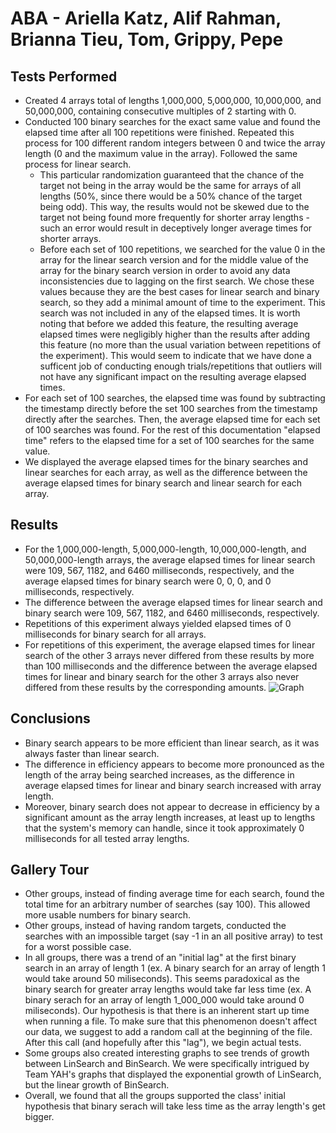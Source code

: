 # ABA - Ariella Katz, Alif Rahman, Brianna Tieu, Tom, Grippy, Pepe
## Tests Performed
* Created 4 arrays total of lengths 1,000,000, 5,000,000, 10,000,000, and 50,000,000, containing consecutive multiples of 2 starting with 0.
* Conducted 100 binary searches for the exact same value and found the elapsed time after all 100 repetitions were finished. Repeated this process for 100 different random integers between 0 and twice the array length (0 and the maximum value in the array). Followed the same process for linear search. 
  * This particular randomization guaranteed that the chance of the target not being in the array would be the same for arrays of all lengths  (50%, since there would be a 50% chance of the target being odd). This way, the results would not be skewed due to the target not being found more frequently for shorter array lengths - such an error would result in deceptively longer average times for shorter arrays.
  * Before each set of 100 repetitions, we searched for the value 0 in the array for the linear search version and for the middle value of the array for the binary search version in order to avoid any data inconsistencies due to lagging on the first search. We chose these values because they are the best cases for linear search and binary search, so they add a minimal amount of time to the experiment. This search was not included in any of the elapsed times. It is worth noting that before we added this feature, the resulting average elapsed times were negligibly higher than the results after adding this feature (no more than the usual variation between repetitions of the experiment). This would seem to indicate that we have done a sufficent job of conducting enough trials/repetitions that outliers will not have any significant impact on the resulting average elapsed times. 
* For each set of 100 searches, the elapsed time was found by subtracting the timestamp directly before the set 100 searches from the timestamp directly after the searches. Then, the average elapsed time for each set of 100 searches was found. For the rest of this documentation "elapsed time" refers to the elapsed time for a set of 100 searches for the same value.
* We displayed the average elapsed times for the binary searches and linear searches for each array, as well as the difference between the average elapsed times for binary search and linear search for each array. 

## Results
* For the 1,000,000-length, 5,000,000-length, 10,000,000-length, and 50,000,000-length arrays, the average elapsed times for linear search were 109, 567, 1182, and 6460 milliseconds, respectively, and the average elapsed times for binary search were 0, 0, 0, and 0 milliseconds, respectively.
* The difference between the average elapsed times for linear search and binary search were 109, 567, 1182, and 6460 milliseconds, respectively.
* Repetitions of this experiment always yielded elapsed times of 0 milliseconds for binary search for all arrays.
* For repetitions of this experiment, the average elapsed times for linear search of the other 3 arrays never differed from these results by more than 100 milliseconds and the difference between the average elapsed times for linear and binary search for the other 3 arrays also never differed from these results by the corresponding amounts.
![Graph](https://user-images.githubusercontent.com/90809602/147031422-b6176730-20ad-4559-b066-05532a8d07a7.jpg)


## Conclusions
* Binary search appears to be more efficient than linear search, as it was always faster than linear search.
* The difference in efficiency appears to become more pronounced as the length of the array being searched increases, as the difference in average elapsed times for linear and binary search increased with array length.
* Moreover, binary search does not appear to decrease in efficiency by a significant amount as the array length increases, at least up to lengths that the system's memory can handle, since it took approximately 0 milliseconds for all tested array lengths.

## Gallery Tour
* Other groups, instead of finding average time for each search, found the total time for an arbitrary number of searches (say 100). This allowed more usable numbers
for binary search.
* Other groups, instead of having random targets, conducted the searches with an impossible target (say -1 in an all positive array) to test for a worst possible case.
* In all groups, there was a trend of an "initial lag" at the first binary search in an array of length 1 (ex. A binary search for an array of length 1 would take around 50 miliseconds). This seems paradoxical as the binary search for greater array lengths would take far less time (ex. A binary serach for an array of length 1_000_000 would take around 0 miliseconds). Our hypothesis is that there is an inherent start up time when running a file. To make sure that this phenomenon doesn't affect our data, we suggest to add a random call at the beginning of the file. After this call (and hopefully after this "lag"), we begin actual tests.
* Some groups also created interesting graphs to see trends of growth between LinSearch and BinSearch. We were specifically intrigued by Team YAH's graphs that displayed the exponential growth of LinSearch, but the linear growth of BinSearch.
* Overall, we found that all the groups supported the class' initial hypothesis that binary serach will take less time as the array length's get bigger.
